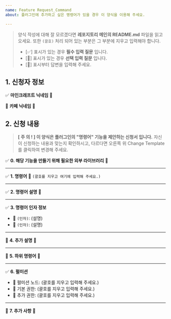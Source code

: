 ```yaml
---
name: Feature Request_Command
about: 플러그인에 추가하고 싶은 명령어가 있을 경우 이 양식을 이용해 주세요.

---
```


> 양식 작성에 대해 잘 모르겠다면 **레포지토리 메인의 README.md** 파일을 읽고 오세요.
> 또한 `(괄호)` 처리 되어 있는 부분은 그 부분에 지우고 입력해야 합니다.
> - [✅] 표시가 있는 경우 **필수 입력 질문** 입니다.
> - [📃] 표시가 있는 경우 **선택 입력 질문** 입니다.
> - [🔎] 표시부터 답변을 입력해 주세요.

## 1. 신청자 정보 ##
✅ **마인크래프트 닉네임**
🔎


📃 **카페 닉네임**
🔎

## 2. 신청 내용 ##
> **[ 주 의 ! ] 이 양식은 플러그인의 "명령어" 기능을 제안하는 신청서 입니다.**
> 자신이 신청하는 내용과 맞는지 확인하시고,
> 다르다면 오른쪽 위 Change Template 를 클릭하여 변경해 주세요.

✅ **0. 해당 기능을 만들기 위해 필요한 외부 라이브러리**
🔎 

---

✅ **1. 명령어**
🔎 `(괄호를 지우고 여기에 입력해 주세요.)`

---

✅ **2. 명령어 설명**
🔎

---

✅ **3. 명령어 인자 정보**
- 🔎 `(인자)`: (설명)
- 🔎 `(인자)`: (설명)

---

📃 **4. 추가 설명**
🔎

---

📃 **5. 하위 명령어**
🔎

---

✅ **6. 펄미션**
- 🔎 펄미션 노드: (괄호를 지우고 입력해 주세요.)
- 🔎 기본 권한: (괄호를 지우고 입력해 주세요.)
- 🔎 추가 권한: (괄호를 지우고 입력해 주세요.)

---

📃 **7. 추가 사항**
🔎
